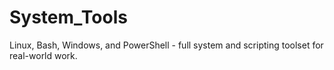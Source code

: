 # System_Tools
Linux, Bash, Windows, and PowerShell - full system and scripting toolset for real-world work.
